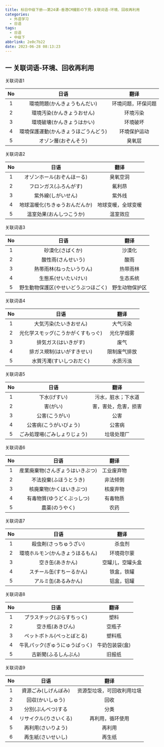 ```yaml
---
title: 标日中级下册——第24课-香港CM撮影の下見-关联词语-环境、回收再利用
categories:
  - 外语学习
  - 日语
tags:
  - 日语
  - 中级下
abbrlink: 2e0c7b22
date: 2023-06-28 08:13:23
---
```

## 一 关联词语-环境、回收再利用

关联词语1

|  No  |                 日语                 |        翻译        |
| :--: | :----------------------------------: | :----------------: |
|  1   |     環境問題(かんきょうもんだい)     | 环境问题，环保问题 |
|  2   |      環境汚染(かんきょうおせん)      |      环境污染      |
|  3   |      環境破壊(かんきょうはかい)      |      环境破坏      |
|  4   | 環境保護運動(かんきょうほごうんどう) |    环境保护运动    |
|  5   |         オゾン層(おぞんそう)         |       臭氧层       |

<!--more-->

关联词语2

|  No  |              日语              |        翻译        |
| :--: | :----------------------------: | :----------------: |
|  1   |   オゾンホール(おぞんほーる)   |      臭氧空洞      |
|  2   |     フロンガス(ふろんがす)     |       氟利昂       |
|  3   |       紫外線(しがいせん)       |       紫外线       |
|  4   | 地球温暖化(ちきゅうおんだんか) | 地球变暖，全球变暖 |
|  5   |    温室効果(おんしつこうか)    |      温室效应      |

关联词语3

|  No  |                 日语                 |      翻译      |
| :--: | :----------------------------------: | :------------: |
|  1   |           砂漠化(さばくか)            |     沙漠化     |
|  2   |          酸性雨(さんせいう)          |      酸雨      |
|  3   |       熱帯雨林(ねったいうりん)       |    热带雨林    |
|  4   |         生態系(せいたいけい)         |    生态系统    |
|  5   | 野生動物保護区(やせいどうぶつほごく) | 野生动物保护区 |

关联词语4

|  No  |                日语                |     翻译     |
| :--: | :--------------------------------: | :----------: |
|  1   |       大気汚染(たいきおせん)       |   大气污染   |
|  2   | 光化学スモッグ(こうかがくすもっぐ) |  光化学烟雾  |
|  3   |        排気ガス(はいきがす)        |     废气     |
|  4   |     排ガス規制(はいがすきせい)     | 限制废气排放 |
|  5   |      水質汚濁(すいしつおだく)      |   水质污浊   |

关联词语5

|  No  |             日语             |         翻译         |
| :--: | :--------------------------: | :------------------: |
|  1   |         下水(げすい)         |  污水，脏水；下水道  |
|  2   |           害(がい)           | 害，害处，危害，损害 |
|  3   |        公害(こうがい)        |         公害         |
|  4   |    公害病(こうがいびょう)    |        公害病        |
|  5   | ごみ処理場(ごみしょりじょう) |      垃圾处理厂      |

关联词语6

|  No  |               日语               |    翻译    |
| :--: | :------------------------------: | :--------: |
|  1   | 産業廃棄物(さんぎょうはいきぶつ) | 工业废弃物 |
|  2   |      不法投棄(ふほうとうき)      |  非法倾倒  |
|  3   |     核廃棄物(かくはいきぶつ)     |  核废弃物  |
|  4   |    有毒物質(ゆうどくぶっしつ)    |  有毒物质  |
|  5   |          農薬(のうやく)          |    农药    |

关联词语7

|  No  |               日语               |       翻译       |
| :--: | :------------------------------: | :--------------: |
|  1   |      殺虫剤(さっちゅうざい)      |      杀虫剂      |
|  2   | 環境ホルモン(かんきょうほるもん) |    环境荷尔蒙    |
|  3   |         空き缶(あきかん)         | 空罐儿，空罐头盒 |
|  4   |     スチール缶(すちーるかん)     |    铁盒，铁罐    |
|  5   |       アルミ缶(あるみかん)       |    铝盒，铝罐    |

关联词语8

|  No  |              日语              |      翻译      |
| :--: | :----------------------------: | :------------: |
|  1   |   プラスチック(ぷらすちっく)   |      塑料      |
|  2   |        空き瓶(あきびん)        |     空瓶子     |
|  3   |   ペットボトル(ぺっとぼとる)   |     塑料瓶     |
|  4   | 牛乳パック(ぎゅうにゅうぱっく) | 牛奶包装袋(盒) |
|  5   |      古新聞(ふるしんぶん)      |     旧报纸     |

关联词语9

|  No  |          日语          |            翻译            |
| :--: | :--------------------: | :------------------------: |
|  1   |  資源ごみ(しげんぼみ)  | 资源型垃圾，可回收利用垃圾 |
|  2   |    回収(かいしゅう)    |            回收            |
|  3   |   分別(ぶんべつ)する   |            分类            |
|  4   | リサイクル(りさいくる) |      再利用，循环使用      |
|  5   |   再利用(さいりよう)   |           再利用           |
|  6   |   再生紙(さいせいし)   |           再生纸           |

